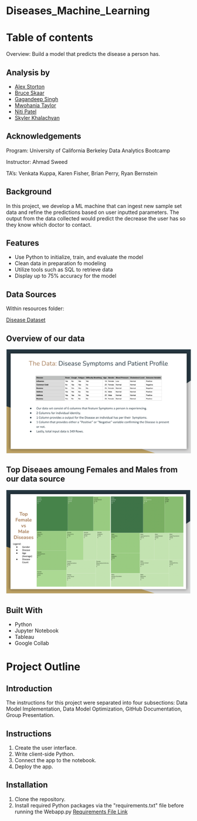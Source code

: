 # Diseases_Machine_Learning
# Table of contents
Overview: Build a model that predicts the disease a person has.

## Analysis by
- [Alex Storton](https://github.com/astorton)
- [Bruce Skaar](https://github.com/bskaar)
- [Gagandeep Singh](https://github.com/gsingh510)
- [Mwohania Taylor](https://github.com/nia12taylor)
- [Niti Patel](https://github.com/niti2442)
- [Skyler Khalachyan](https://github.com/SkylerKhalachyan)

## Acknowledgements
Program: University of California Berkeley Data Analytics Bootcamp

Instructor: Ahmad Sweed

TA’s: Venkata Kuppa, Karen Fisher, Brian Perry, Ryan Bernstein

## Background

In this project,  we develop a ML machine that can ingest new sample set data and refine the predictions based on user inputted parameters. The output from the data collected would predict the decrease the user has so they know which doctor to contact. 

## Features

- Use Python to initialize, train, and evaluate the model
- Clean data in preparation fo modeling
- Utilize tools such as SQL to retrieve data
- Display up to 75% accuracy for the model

## Data Sources

Within resources folder:

[Disease Dataset](Data/Diseases_Machine_Learning-gagan-webAPPInput.csv)

## Overview of our data
![alt text](https://github.com/gsingh510/Diseases_Machine_Learning/blob/d5bd1825ee3608a1423cece974a8e59f6ca8b21e/Data%20Images/Screen%20Shot%202023-08-21%20at%2010.27.17%20AM.png)

## Top Diseaes amoung Females and Males from our data source 
![alt text](https://github.com/gsingh510/Diseases_Machine_Learning/blob/d5bd1825ee3608a1423cece974a8e59f6ca8b21e/Data%20Images/Screen%20Shot%202023-08-21%20at%2010.27.29%20AM.png)

## Built With

- Python
- Jupyter Notebook
- Tableau
- Google Collab

# Project Outline

## Introduction
The instructions for this project were separated into four subsections: Data Model Implementation, Data Model Optimization, GitHub Documentation, Group Presentation. 

## Instructions

1. Create the user interface.
2. Write client-side Python.
3. Connect the app to the notebook.
4. Deploy the app.
   
## Installation

1. Clone the repository.
2. Install required Python packages via the "requirements.txt" file before running the Webapp.py
   [Requirements File Link](https://github.com/gsingh510/Diseases_Machine_Learning/blob/44f7832aef4e4b69a4c114b67fd2cd8a16fd4271/Project4Group3Final/requirements.txt)
   
